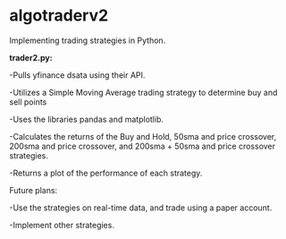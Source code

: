 # algotraderv2

Implementing trading strategies in Python.

**trader2.py:**

-Pulls yfinance dsata using their API.

-Utilizes a Simple Moving Average trading strategy to determine buy and sell points

-Uses the libraries pandas and matplotlib.

-Calculates the returns of the Buy and Hold, 50sma and price crossover, 200sma and price crossover, and 200sma + 50sma and price crossover strategies.

-Returns a plot of the performance of each strategy.


Future plans:

-Use the strategies on real-time data, and trade using a paper account.

-Implement other strategies.
